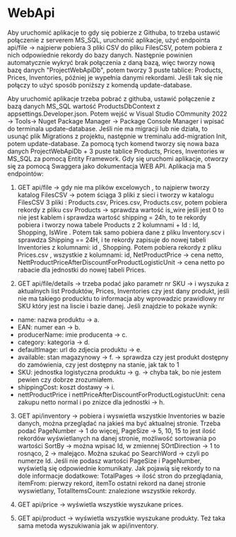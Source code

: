 # WebApi
Aby uruchomić aplikacje to gdy się pobierze z Githuba, to trzeba ustawić połączenie z serverem MS_SQL, uruchomić aplikacje, użyć endpointa api/file -> najpierw pobiera 3 pliki CSV do pliku FilesCSV, potem pobiera z nich odpowiednie rekordy do bazy danych. Następnie powinien automatycznie wykryć brak połączenia z daną bazą, więc tworzy nową bazę danych "ProjectWebApiDb", potem tworzy 3 puste tablice: Products, Prices, Inventories, później je wypełnia danymi rekordami. Jeśli tak się nie połączy to użyć sposób poniższy z komendą update-database.

Aby uruchomić aplikacje trzeba pobrać z githuba, ustawić połączenie z bazą danych MS_SQL wartość ProductsDbContext z appsettings.Developer.json.
Potem wejść w Visual Studio COmmunity 2022 -> Tools-> Nuget Package Manager -> Package Console Manager i wpisać do terminala update-database. Jeśli nie ma migracji lub nie działa, to usunąć plik Migrations z projektu, następnie w treminalu add-migration Init, potem update-database. Za pomocą tych komend tworzy się nowa baza danych ProjectWebApiDb + 3 puste tablice Products, Prices, Inventories w MS_SQL za pomocą Entity Framework.
Gdy się uruchomi aplikacje, otworzy się za pomocą Swaggera jako dokumentacja WEB API.
Aplikacja ma 5 endpointów:
1. GET api/file -> gdy nie ma plików excelowych , to najpierw tworzy katalog FilesCSV -> potem ściąga 3 pliki z sieci i tworzy w katalogu FilesCSV 3 pliki : Products.csv, Prices.csv, Products.csv, potem pobiera rekordy z pliku csv Products -> sprawdza wartość is_wire jeśli jest 0 to nie jest kablem i sprawdza wartość shipping = 24h, to te rekordy pobiera i tworzy nowa tabele Products z 2 kolumnami + Id : Id, Shopping, IsWire
. Potem tak samo pobiera dane z pliku Inventory.scv i sprawdza Shipping == 24H, i te rekordy zapisuje do nowej tabeli Inventories z kolumnami: id , Shopping. Potem pobiera rekordy z pliku Prices.csv , wszystkie z kolumnami: id, NetProductPrice -> cena netto, NettProductPriceAfterDiscountForProductLogisticUnit -> cena netto po rabacie dla jednostki do nowej tabeli Prices.

2. GET api/file/details -> trzeba podać jako parametr nr SKU -> i wyszuka z aktualnych list Produktów, Prices, Inventories czy jest dany produkt, jeśli nie ma takiego producktu to informacja aby wprowadzic prawidlowy nr SKU który jest na liscie i bazie danej. Jeśli znajdzie to pokaże wynik: 
- name: nazwa produktu -> a.
- EAN: numer ean -> b.
- producerName: imie producenta -> c.
- category: kategoria -> d.
- defaultImage: url do zdjecia produktu -> e.
- available: stan magazynowy -> f. -> sprawdza czy jest produkt dostępny do zamówienia, czy jest dostępny na stanie, jak tak to 1
- SKU: jednostka logistyczna produktu -> g. -> chyba tak, bo nie jestem pewien czy dobrze zrozumiałem.
- shippingCost: koszt dostawy -> i.
- nettProductPrice i nettPriceAfterDiscountForProductLogistucUnit: cena zakupu netto normal i po znizce dla jednostki -> h.

3. GET api/inventory -> pobiera i wyswietla wszystkie Inventories w bazie danych, można przeglądać na jakieś ma być aktualnej stronie. Trzeba podać PageNumber -> 1 do więcej, PageSize -> 5, 10, 15 to jest ilość rekordów wyświetlanych na danej stronie, możliwość sortowania po wartości SortBy -> można wpisać Id, w zmiennej SOrtDirection -> 1 to rosnąco, 2 -> malejąco. Można szukać po SearchWord -> czyli po numerze Id. Jeśli nie podasz wartości PageSize i PageNumber, wyświetlą się odpowiednie komunikaty. Jak pojawią się rekordy to na dole informacje dodatkowe: TotalPages -> ilość stron do przeglądania, itemFrom: pierwzy rekord, itemTo ostatni rekord na danej stronie wyswietlany, TotalItemsCount: znalezione wszystkie rekordy.

4. GET api/price -> wyświetla wszystkie wyszukane prices.
5. GET api/product -> wyświetla wszystkie wyszukane produkty.
Też taka sama metoda wyszukiwania jak w api/inventory.


 

